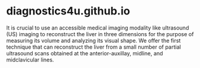 # diagnostics4u.github.io

It is crucial to use an accessible medical imaging modality like ultrasound (US) imaging to reconstruct the liver in three dimensions for the purpose of measuring its volume and analyzing its visual shape. We offer the first technique that can reconstruct the liver from a small number of partial ultrasound scans obtained at the anterior-auxillay, midline, and midclavicular lines.
